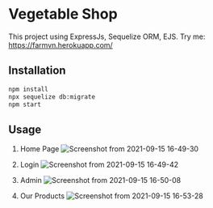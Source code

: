 # Vegetable Shop

This project using ExpressJs, Sequelize ORM, EJS.
Try me: https://farmvn.herokuapp.com/

## Installation



```bash
npm install
npx sequelize db:migrate
npm start
```

## Usage
1. Home Page
![Screenshot from 2021-09-15 16-49-30](https://user-images.githubusercontent.com/58679620/133412153-631eda3b-7773-4cbd-bfb0-a4c0870b4c21.png)

2. Login 
![Screenshot from 2021-09-15 16-49-42](https://user-images.githubusercontent.com/58679620/133412212-69743207-79cc-429c-aaa1-cd5c3cb96a83.png)

3. Admin 
  ![Screenshot from 2021-09-15 16-50-08](https://user-images.githubusercontent.com/58679620/133412256-4a4b966e-c2cc-4c75-9049-8b6dcd4a0ab6.png)
4. Our Products
![Screenshot from 2021-09-15 16-53-28](https://user-images.githubusercontent.com/58679620/133412370-549c0f85-7b58-45f1-9ec8-e64dd63e64b2.png)

